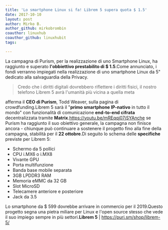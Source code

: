 ```yaml
---
title: 'Lo smartphone Linux si fa! Librem 5 supera quota $ 1.5'
date: 2017-10-10
layout: post
author: Mirko B.
author_github: mirkobrombin
coauthor: linuxhub
coauthor_github: linuxhubit
tags:

---
```

La campagna di Purism, per la realizzazione di uno Smartphone Linux, ha raggiunto e superato <strong>l'obbiettivo prestabilito di $ 1.5</strong>.Come annunciato, i fondi verranno impiegati nella realizzazione di uno smartphone Linux da 5" dedicato alla salvaguardia della Privacy.<blockquote><p style="text-align: left;">Credo che i diritti digitali dovrebbero riflettere i diritti fisici, il nostro telefono Librem 5 avrà l'umanità più vicina a quella meta</p></blockquote>afferma il <strong>CEO di Purism</strong>, Todd Weaver, sulla pagina di crowdfunding.Librem 5 sarà il "<strong>primo smartphone IP-nativo</strong> in tutto il mondo" con funzionalità di comunicazione <strong>end-to-end cifrata</strong> decentralizzata tramite <strong>Matrix</strong>.https://youtu.be/mREqqj07jSYAnche se Purism ha raggiunto il suo obiettivo generale, la campagna non finisce ancora - chiunque può continuare a sostenere il progetto fino alla fine della campagna, stabilità per  il <strong>22 ottobre</strong>.Di seguito lo schema delle <strong>specifiche</strong> previste per Librem 5:<ul>    <li>Schermo da 5 pollici</li>    <li>CPU i.MX6 o i.MX8</li>    <li>Vivante GPU</li>    <li>Porta multifunzione</li>    <li>Banda base mobile separata</li>    <li>3GB LPDDR3 RAM</li>    <li>Memoria eMMC da 32 GB</li>    <li>Slot MicroSD</li>    <li>Telecamere anteriore e posteriore</li>    <li>Jack da 3.5</li></ul>Lo smartphone da $ 599 dovrebbe arrivare in commercio per il 2019.Questo progetto segna una pietra miliare per Linux e l'open source stesso che vede il suo impiego sempre in più settori.<strong>Librem 5</strong> | <a href="https://puri.sm/shop/librem-5/">https://puri.sm/shop/librem-5/</a>